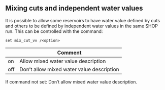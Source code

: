 ## Mixing cuts and independent water values
It is possible to allow some reservoirs to have water value defined by cuts and others to be defined by independent water values in the same SHOP run. This can be controlled with the command:
```
set mix_cut_vv /<option>
```

|<option>|Comment|
|---|---|
|on|Allow mixed water value description|
|off|Don’t allow mixed water value description|

If command not set: Don’t allow mixed water value description.